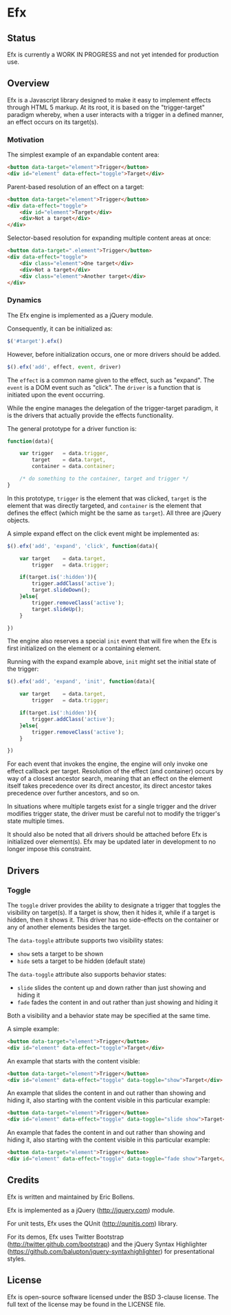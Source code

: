 # Efx

## Status

Efx is currently a WORK IN PROGRESS and not yet intended for production use.

## Overview

Efx is a Javascript library designed to make it easy to implement effects 
through HTML 5 markup. At its root, it is based on the "trigger-target" 
paradigm whereby, when a user interacts with a trigger in a defined manner, an 
effect occurs on its target(s).

### Motivation

The simplest example of an expandable content area:

```html
<button data-target="element">Trigger</button>
<div id="element" data-effect="toggle">Target</div>
```

Parent-based resolution of an effect on a target:

```html
<button data-target="element">Trigger</button>
<div data-effect="toggle">
    <div id="element">Target</div>
    <div>Not a target</div>
</div>
```

Selector-based resolution for expanding multiple content areas at once:

```html
<button data-target=".element">Trigger</button>
<div data-effect="toggle">
    <div class="element">One target</div>
    <div>Not a target</div>
    <div class="element">Another target</div>
</div>
```

### Dynamics

The Efx engine is implemented as a jQuery module.

Consequently, it can be initialized as:

```js
$('#target').efx()
```

However, before initialization occurs, one or more drivers should be added.

```js
$().efx('add', effect, event, driver)
```

The `effect` is a common name given to the effect, such as "expand". The 
`event` is a DOM event such as "click". The `driver` is a function that is 
initiated upon the event occurring.

While the engine manages the delegation of the trigger-target paradigm, it is 
the drivers that actually provide the effects functionality.

The general prototype for a driver function is:

```js
function(data){

    var trigger   = data.trigger,
        target    = data.target,
        container = data.container;

    /* do something to the container, target and trigger */
}
```

In this prototype, `trigger` is the element that was clicked, `target` is the
element that was directly targeted, and `container` is the element that defines
the effect (which might be the same as `target`). All three are jQuery objects.

A simple expand effect on the click event might be implemented as:

```js
$().efx('add', 'expand', 'click', function(data){

    var target    = data.target,
        trigger   = data.trigger;

    if(target.is(':hidden')){
        trigger.addClass('active');
        target.slideDown();
    }else{
        trigger.removeClass('active');
        target.slideUp();
    }

})
```

The engine also reserves a special `init` event that will fire when the Efx is 
first initialized on the element or a containing element.

Running with the expand example above, `init` might set the initial state of 
the trigger:

```js
$().efx('add', 'expand', 'init', function(data){

    var target    = data.target,
        trigger   = data.trigger;

    if(target.is(':hidden')){
        trigger.addClass('active');
    }else{
        trigger.removeClass('active');
    }

})
```

For each event that invokes the engine, the engine will only invoke one effect 
callback per target. Resolution of the effect (and container) occurs by way of 
a closest ancestor search, meaning that an effect on the element itself takes
precedence over its direct ancestor, its direct ancestor takes precedence over 
further ancestors, and so on.

In situations where multiple targets exist for a single trigger and the driver 
modifies trigger state, the driver must be careful not to modify the trigger's 
state multiple times.

It should also be noted that all drivers should be attached before Efx is 
initialized over element(s). Efx may be updated later in development to no 
longer impose this constraint.

## Drivers

### Toggle

The `toggle` driver provides the ability to designate a trigger that toggles 
the visibility on target(s). If a target is show, then it hides it, while if a
target is hidden, then it shows it. This driver has no side-effects on the
container or any of another elements besides the target.

The `data-toggle` attribute supports two visibility states:

* `show` sets a target to be shown
* `hide` sets a target to be hidden (default state)

The `data-toggle` attribute also supports behavior states:

* `slide` slides the content up and down rather than just showing and hiding it
* `fade` fades the content in and out rather than just showing and hiding it

Both a visibility and a behavior state may be specified at the same time.

A simple example:

```html
<button data-target="element">Trigger</button>
<div id="element" data-effect="toggle">Target</div>
```

An example that starts with the content visible:

```html
<button data-target="element">Trigger</button>
<div id="element" data-effect="toggle" data-toggle="show">Target</div>
```

An example that slides the content in and out rather than showing and hiding it,
also starting with the content visible in this particular example:

```html
<button data-target="element">Trigger</button>
<div id="element" data-effect="toggle" data-toggle="slide show">Target</div>
```

An example that fades the content in and out rather than showing and hiding it,
also starting with the content visible in this particular example:

```html
<button data-target="element">Trigger</button>
<div id="element" data-effect="toggle" data-toggle="fade show">Target</div>
```

## Credits

Efx is written and maintained by Eric Bollens.

Efx is implemented as a jQuery (http://jquery.com) module.

For unit tests, Efx uses the QUnit (http://qunitjs.com) library.

For its demos, Efx uses Twitter Bootstrap (http://twitter.github.com/bootstrap)
and the jQuery Syntax Highlighter (https://github.com/balupton/jquery-syntaxhighlighter)
for presentational styles.

## License

Efx is open-source software licensed under the BSD 3-clause license. The full 
text of the license may be found in the LICENSE file.
